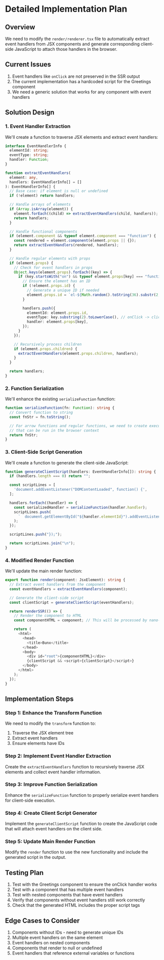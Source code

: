 # Detailed Implementation Plan

## Overview

We need to modify the `render/renderer.tsx` file to automatically extract event handlers from JSX components and generate corresponding client-side JavaScript to attach those handlers in the browser.

## Current Issues

1. Event handlers like `onClick` are not preserved in the SSR output
2. The current implementation has a hardcoded script for the Greetings component
3. We need a generic solution that works for any component with event handlers

## Solution Design

### 1. Event Handler Extraction

We'll create a function to traverse JSX elements and extract event handlers:

```typescript
interface EventHandlerInfo {
  elementId: string;
  eventType: string;
  handler: Function;
}

function extractEventHandlers(
  element: any,
  handlers: EventHandlerInfo[] = []
): EventHandlerInfo[] {
  // Base case: if element is null or undefined
  if (!element) return handlers;

  // Handle arrays of elements
  if (Array.isArray(element)) {
    element.forEach((child) => extractEventHandlers(child, handlers));
    return handlers;
  }

  // Handle functional components
  if (element.component && typeof element.component === "function") {
    const rendered = element.component(element.props || {});
    return extractEventHandlers(rendered, handlers);
  }

  // Handle regular elements with props
  if (element.props) {
    // Check for event handlers in props
    Object.keys(element.props).forEach((key) => {
      if (key.startsWith("on") && typeof element.props[key] === "function") {
        // Ensure the element has an ID
        if (!element.props.id) {
          // Generate a unique ID if needed
          element.props.id = `el-${Math.random().toString(36).substr(2, 9)}`;
        }

        handlers.push({
          elementId: element.props.id,
          eventType: key.substring(2).toLowerCase(), // onClick -> click
          handler: element.props[key],
        });
      }
    });

    // Recursively process children
    if (element.props.children) {
      extractEventHandlers(element.props.children, handlers);
    }
  }

  return handlers;
}
```

### 2. Function Serialization

We'll enhance the existing `serializeFunction` function:

```typescript
function serializeFunction(fn: Function): string {
  // Convert function to string
  const fnStr = fn.toString();

  // For arrow functions and regular functions, we need to create executable code
  // that can be run in the browser context
  return fnStr;
}
```

### 3. Client-Side Script Generation

We'll create a function to generate the client-side JavaScript:

```typescript
function generateClientScript(handlers: EventHandlerInfo[]): string {
  if (handlers.length === 0) return "";

  const scriptLines = [
    'document.addEventListener("DOMContentLoaded", function() {',
  ];

  handlers.forEach((handler) => {
    const serializedHandler = serializeFunction(handler.handler);
    scriptLines.push(
      `  document.getElementById("${handler.elementId}").addEventListener("${handler.eventType}", ${serializedHandler});`
    );
  });

  scriptLines.push("});");

  return scriptLines.join("\n");
}
```

### 4. Modified Render Function

We'll update the main render function:

```typescript
export function render(component: JsxElement): string {
  // Extract event handlers from the component
  const eventHandlers = extractEventHandlers(component);

  // Generate the client-side script
  const clientScript = generateClientScript(eventHandlers);

  return renderSSR(() => {
    // Render the component to HTML
    const componentHTML = component; // This will be processed by nano-jsx

    return (
      <html>
        <head>
          <title>Bunx</title>
        </head>
        <body>
          <div id="root">{componentHTML}</div>
          {clientScript && <script>{clientScript}</script>}
        </body>
      </html>
    );
  });
}
```

## Implementation Steps

### Step 1: Enhance the Transform Function

We need to modify the `transform` function to:

1. Traverse the JSX element tree
2. Extract event handlers
3. Ensure elements have IDs

### Step 2: Implement Event Handler Extraction

Create the `extractEventHandlers` function to recursively traverse JSX elements and collect event handler information.

### Step 3: Improve Function Serialization

Enhance the `serializeFunction` function to properly serialize event handlers for client-side execution.

### Step 4: Create Client Script Generator

Implement the `generateClientScript` function to create the JavaScript code that will attach event handlers on the client side.

### Step 5: Update Main Render Function

Modify the `render` function to use the new functionality and include the generated script in the output.

## Testing Plan

1. Test with the Greetings component to ensure the onClick handler works
2. Test with a component that has multiple event handlers
3. Test with nested components that have event handlers
4. Verify that components without event handlers still work correctly
5. Check that the generated HTML includes the proper script tags

## Edge Cases to Consider

1. Components without IDs - need to generate unique IDs
2. Multiple event handlers on the same element
3. Event handlers on nested components
4. Components that render to null or undefined
5. Event handlers that reference external variables or functions
